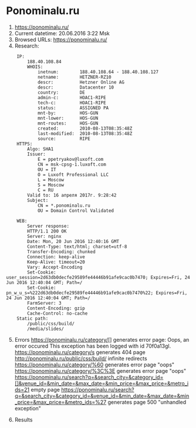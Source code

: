 # Ponominalu.ru

1. https://ponominalu.ru/
2. Current datetime: 20.06.2016 3:22 Msk
3. Browsed URLs:
    https://ponominalu.ru/
4. Research:
```
    IP:
        188.40.108.84
        WHOIS:
            inetnum:        188.40.108.64 - 188.40.108.127
            netname:        HETZNER-RZ10
            descr:          Hetzner Online AG
            descr:          Datacenter 10
            country:        DE
            admin-c:        HOAC1-RIPE
            tech-c:         HOAC1-RIPE
            status:         ASSIGNED PA
            mnt-by:         HOS-GUN
            mnt-lower:      HOS-GUN
            mnt-routes:     HOS-GUN
            created:        2010-08-13T08:35:48Z
            last-modified:  2010-08-13T08:35:48Z
            source:         RIPE
    HTTPS:
        Algo: SHA1
        Issuer:
            E = ppetryakov@luxoft.com
            CN = msk-cpsg-1.luxoft.com
            OU = IT
            O = Luxoft Professional LLC
            L = Moscow
            S = Moscow
            C = RU
        Valid to: 16 апреля 2017г. 9:28:42
        Subject: 
            CN = *.ponominalu.ru
            OU = Domain Control Validated
        
    WEB:
        Server response:
        HTTP/1.1 200 OK
        Server: nginx
        Date: Mon, 20 Jun 2016 12:40:16 GMT
        Content-Type: text/html; charset=utf-8
        Transfer-Encoding: chunked
        Connection: keep-alive
        Keep-Alive: timeout=20
        Vary: Accept-Encoding
        Set-Cookie: user_session=2d63db0decfe29589fe44446b91afe9cac0b7470; Expires=Fri, 24 Jun 2016 12:40:04 GMT; Path=/
        Set-Cookie: pn_w_u_s=%222d63db0decfe29589fe44446b91afe9cac0b7470%22; Expires=Fri, 24 Jun 2016 12:40:04 GMT; Path=/
        FarmServer: 3
        Content-Encoding: gzip
        Cache-Control: no-cache
    Static path:
        /public/css/build/
        /media/slides/
```
5. Errors
    https://ponominalu.ru/category/[]
        generates error page: Oops, an error occured This exception has been logged with id 70f0a13gl.
    https://ponominalu.ru/category/s
        generates 404 page
    http://ponominalu.ru/public/css/build/
        infinite redirects
    https://ponominalu.ru/category/%60
        generates error page "oops"
    https://ponominalu.ru/category/%3C%3E
        generates error page "oops"
    https://ponominalu.ru/search?q=&search_city=&category_id=[]&venue_id=&min_date=&max_date=&min_price=&max_price=&metro_ids=21
        empty page
    https://ponominalu.ru/search?q=&search_city=&category_id=&venue_id=&min_date=&max_date=&min_price=&max_price=&metro_ids=%27
        generates page 500 "unhandled exception"
    
6. Results